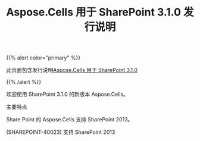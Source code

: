 ﻿---
title: Aspose.Cells 用于 SharePoint 3.1.0 发行说明
type: docs
weight: 10
url: /zh/sharepoint/aspose-cells-for-sharepoint-3-1-0-release-notes/
---
{{% alert color="primary" %}} 

此页面包含发行说明[Aspose.Cells 用于 SharePoint 3.1.0](https://downloads.aspose.com/cells/sharepoint/new-releases/aspose.cells-for-sharepoint-3.1.0/)

{{% /alert %}} 

欢迎使用 SharePoint 3.1.0 的新版本 Aspose.Cells。

主要特点

Share Point 的 Aspose.Cells 支持 SharePoint 2013。

(SHAREPOINT-40023) 支持 SharePoint 2013
